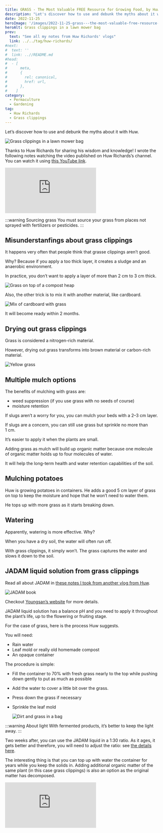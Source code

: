 ```yaml
---
title: GRASS - The Most Valuable FREE Resource for Growing Food, by Huw Richards
description: "Let's discover how to use and debunk the myths about it with Huw."
date: 2022-11-25
heroImage: '/images/2022-11-25-grass---the-most-valuable-free-resource-for-growing-food-huw-richards.jpg'
heroAlt: Grass clippings in a lawn mower bag
prev:
  text: "See all my notes from Huw Richards' vlogs"
  link: ../../tag/huw-richards/
#next:
#  text: ''
#  link: ..//README.md
#head:
#  - [
#      meta,
#      {
#        rel: canonical,
#        href: url,
#      },
#    ]
category:
  - Permaculture
  - Gardening
tag:
  - Huw Richards
  - Grass clippings
---
```


Let’s discover how to use and debunk the myths about it with Huw.

![Grass clippings in a lawn mower bag](./images/2022-11-25-grass---the-most-valuable-free-resource-for-growing-food-huw-richards.jpg 'Credits: image taken from Huw Richards’s vlog')

Thanks to Huw Richards for sharing his wisdom and knowledge!
I wrote the following notes watching the video published on Huw Richards’s channel.
You can watch it using [this YouTube link](https://www.youtube.com/watch?v=FcmR8KbJzH8).

<!-- markdownlint-disable MD033 -->
<p class="newsletter-wrapper"><iframe class="newsletter-embed" src="https://thetooltip.substack.com/embed" frameborder="0" scrolling="no"></iframe></p>

:::warning Sourcing grass
You must source your grass from places not sprayed with fertilizers or pesticides.
:::

## Misunderstanfings about grass clippings

It happens very often that people think that grasse clippings aren’t good.

Why? Because if you apply a too thick layer, it creates a sludge and an anaerobic environment.

In practice, you don’t want to apply a layer of more than 2 cm to 3 cm thick.

![Grass on top of a compost heap](./images/grass-on-compost-heap.jpg 'Grass is a great addition to a compost heap. Credits: image taken from Huw Richard’s vlog')

Also, the other trick is to mix it with another material, like cardboard.

![Mix of cardboard with grass](./images/mix-of-cardboard-with-grass.jpg 'If you turn it regularly, you should get some decent compost. Credits: image taken from Huw Richard’s vlog')

It will become ready within 2 months.

## Drying out grass clippings

Grass is considered a nitrogen-rich material.

However, drying out grass transforms into brown material or carbon-rich material.

![Yellow grass](./images/dryed-yellow-grass.jpg 'When it has dried, grass has lost its nitrogen and only the fibers remain. Credits: image taken from Huw Richard’s vlog')

## Multiple mulch options

The benefits of mulching with grass are:

- weed suppression (if you use grass with no seeds of course)
- moisture retention

If slugs aren’t a worry for you, you can mulch your beds with a 2–3 cm layer.

If slugs are a concern, you can still use grass but sprinkle no more than 1 cm.

It’s easier to apply it when the plants are small.

Adding grass as mulch will build up organic matter because one molecule of organic matter holds up to four molecules of water.

It will help the long-term health and water retention capabilities of the soil.

## Mulching potatoes

Huw is growing potatoes in containers. He adds a good 5 cm layer of grass on top to keep the moisture and hope that he won’t need to water them.

He tops up with more grass as it starts breaking down.

## Watering

Apparently, watering is more effective. Why?

When you have a dry soil, the water will often run off.

With grass clippings, it simply won’t. The grass captures the water and slows it down to the soil.

## JADAM liquid solution from grass clippings

Read all about JADAM in [these notes I took from another vlog from Huw](../2022-11-24-easy-low-cost-plant-feed-to-boost-crop-yields--health-huw-richards/README.md).

![JADAM book](./images/jadam-book.jpg 'The book of Youngsan Cho details the method of JADAM organic farming. Credits: image taken from Huw Richard’s vlog')

Checkout [Youngsan’s website](https://en.jadam.kr/) for more details.

JADAM liquid solution has a balance pH and you need to apply it throughout the plant’s life, up to the flowering or fruiting stage.

For the case of grass, here is the process Huw suggests.

You will need:

- Rain water
- Leaf mold or really old homemade compost
- An opaque container

The procedure is simple:

- Fill the container to 70% with fresh grass nearly to the top while pushing down gently to put as much as possible
- Add the water to cover a little bit over the grass.
- Press down the grass if necessary
- Sprinkle the leaf mold

  ![Dirt and grass in a bag](./images/inside-a-jadam-solution.jpg 'Huw is using a transparent plastic beer container so he used a compost bag to make sure no light gets in. Credits: image taken from Huw Richard’s vlog')

:::warning About light
With fermented products, it’s better to keep the light away.
:::

Two weeks after, you can use the JADAM liquid in a 1:30 ratio. As it ages, it gets better and therefore, you will need to adjust the ratio: see [the details here](../2022-11-24-easy-low-cost-plant-feed-to-boost-crop-yields--health-huw-richards/README.md#dilution-ratio).

The interesting thing is that you can top up with water the container for years while you keep the solids in. Adding additional organic matter of the same plant (in this case grass clippings) is also an option as the original matter has decomposed.

<!-- markdownlint-disable MD033 -->
<p class="newsletter-wrapper"><iframe class="newsletter-embed" src="https://thetooltip.substack.com/embed" frameborder="0" scrolling="no"></iframe></p>
